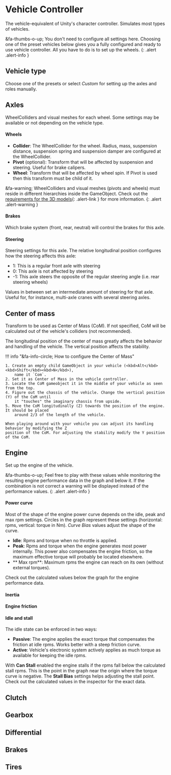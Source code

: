 # Vehicle Controller

The vehicle-equivalent of Unity's character controller. Simulates most types of vehicles.

&fa-thumbs-o-up; You don't need to configure all settings here. Choosing one
of the preset vehicles below gives you a fully configured and ready to use vehicle controller.
All you have to do is to set up the wheels.
{: .alert .alert-info }

## Vehicle type

Choose one of the presets or select _Custom_ for setting up the axles and roles manually.

## Axles

WheelColliders and visual meshes for each wheel. Some settings may be available or not depending
on the vehicle type.

#### Wheels

- **Collider**: The WheelCollider for the wheel. Radius, mass, suspension distance, suspension
	spring and suspension damper are configured at the WheelCollider.
- **Pivot** (optional): Transform that will be affected by suspension and steering. Useful for
	brake calipers.
- **Wheel**: Transform that will be affected by wheel spin. If Pivot is used then this transform must
	be child of it.

&fa-warning; WheelColliders and visual meshes (pivots and wheels) must reside in different
	hierarchies inside the GameObject. Check out the [requirements for the 3D models](#){: .alert-link }
	for more information.
{: .alert .alert-warning }

#### Brakes

Which brake system (front, rear, neutral) will control the brakes for this axle.

#### Steering

Steering settings for this axle. The relative longitudinal position configures how the steering
affects this axle:

- 1: This is a regular front axle with steering
- 0: This axle is not affected by steering
- -1: This axle steers the opposite of the regular steering angle (i.e. rear steering wheels)

Values in between set an intermediate amount of steering for that axle. Useful for, for instance,
multi-axle cranes with several steering axles.

## Center of mass

Transform to be used as Center of Mass (CoM). If not specified, CoM will be calculated
out of the vehicle's colliders (not recommended).

The longitudinal position of the center of mass greatly affects the behavior and handling of the
vehicle. The vertical position affects the stability.

!!! info "&fa-info-circle; How to configure the Center of Mass"

	1. Create an empty child GameObject in your vehicle (<kbd>Alt</kbd><kbd>Shift</kbd><kbd>N</kbd>),
		name it `Com`.
	2. Set it as Center of Mass in the vehicle controller.
	3. Locate the CoM gameobject it in the middle of your vehicle as seen from the top.
	4. Figure out the chassis of the vehicle. Change the vertical position (Y) of the CoM until
		it "touches" the imaginary chassis from upside.
	5. Move the CoM longitudinally (Z) towards the position of the engine. It should be placed
		around 2/3 of the length of the vehicle.

	When playing around with your vehicle you can adjust its handling behavior by modifying the Z
	position of the CoM. For adjusting the stability modify the Y position of the CoM.

## Engine

Set up the engine of the vehicle.

&fa-thumbs-o-up; Feel free to play with these values while monitoring the resulting engine
performance data in the graph and below it. If the combination is not correct a warning will be
displayed instead of the performance values.
{: .alert .alert-info }

#### Power curve

Most of the shape of the engine power curve depends on the idle, peak and max rpm settings. Circles
in the graph represent these settings (horizontal: rpms, vertical: torque in Nm). _Curve Bias_
values adjust the shape of the curve.

- **Idle**: Rpms and torque when no throttle is applied.
- **Peak**: Rpms and torque when the engine generates most power internally. This power also
	compensates the engine friction, so the maximum effective torque will probably be located elsewhere.
- ** Max rpm**: Maximum rpms the engine can reach on its own (without external torques).

Check out the calculated values below the graph for the engine performance data.

#### Inertia


#### Engine friction


#### Idle and stall

The idle state can be enforced in two ways:

- **Passive**: The engine applies the exact torque that compensates the friction at idle rpms.
	Works better with a steep friction curve.
- **Active**: Vehicle's electronic system actively applies as much torque as available for
	keeping the idle rpms.

With **Can Stall** enabled the engine stalls if the rpms fall below the calculated stall rpms. This
is the point in the graph near the origin where the torque curve is negative. The **Stall Bias**
settings helps adjusting the stall point. Check out the calculated values in the inspector for the
exact data.

## Clutch



## Gearbox


## Differential


## Brakes


## Tires


